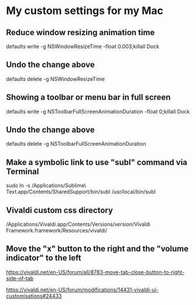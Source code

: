 # My custom settings for my Mac

## Reduce window resizing animation time
defaults write -g NSWindowResizeTime -float 0.003;killall Dock

## Undo the change above
defaults delete -g NSWindowResizeTime

## Showing a toolbar or menu bar in full screen
defaults write -g NSToolbarFullScreenAnimationDuration -float 0;killall Dock

## Undo the change above
defaults delete -g NSToolbarFullScreenAnimationDuration

## Make a symbolic link to use "subl" command via Terminal
sudo ln -s /Applications/Sublime\ Text.app/Contents/SharedSupport/bin/subl /usr/local/bin/subl

## Vivaldi custom css directory
/Applications/Vivaldi.app/Contents/Versions/$version$/Vivaldi Framework.framework/Resources/vivaldi/

## Move the "x" button to the right and the "volume indicator" to the left
https://vivaldi.net/en-US/forum/all/8783-move-tab-close-button-to-right-side-of-tab

https://vivaldi.net/en-US/forum/modifications/14431-vivaldi-ui-customisations#24433